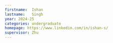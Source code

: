 ```yaml
---
firstname:  Ishan
lastname:   Singh
year: 2024-25
categories: undergraduate
homepage: https://www.linkedin.com/in/ishan-s/
supervisor: Zhu
---
```

